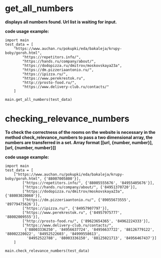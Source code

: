 get_all_numbers
=====================
**displays all numbers found. Url list is waiting for input.**

**code usage example:**
```
import main
test_data = [
    "https://www.auchan.ru/pokupki/eda/bakaleja/krupy-boby/goroh.html",
        "https://repetitors.info/",
        "https://hands.ru/company/about/",
        "https://dodopizza.ru/dmitrov/moskovskaya23a",
        "https://dm.pizzeriaantonio.ru/",
        "https://ipizza.ru/",
        "https://www.perekrestok.ru",
        "http://prosto-food.ru/",
        "https://www.delivery-club.ru/contacts/"
    ]

main.get_all_numbers(test_data)
```
checking_relevance_numbers
=====================
**To check the correctness of the rooms on the website is necessary in the method check_relevance_numbers to pass a two dimensional array, the numbers are transferred in a set. Array format [[url, {number, number}], [url, {number, number}]]**

**code usage example:**
    
```
import main
test_data = [
    ["https://www.auchan.ru/pokupki/eda/bakaleja/krupy-boby/goroh.html", {'88007005800'}],
        ["https://repetitors.info/", {'88005555676', '84955405676'}],
        ["https://hands.ru/company/about/", {'84951370720'}],
        ["https://dodopizza.ru/dmitrov/moskovskaya23a", {'88003020060'}],
        ["https://dm.pizzeriaantonio.ru/", {'89055673555', '89779475626'}],
        ["https://ipizza.ru/", {'84957907797'}],
        ["https://www.perekrestok.ru", {'84957975777', '88002009555'}],
        ["http://prosto-food.ru/", {'89623654365', '84962224333'}],
        ["https://www.delivery-club.ru/contacts/",
         {'88003336250', '84956637724', '84956637722', '88126779122', '88002220022', '84952522603', '84999558613',
          '84952522788', '88003336150', '88125021713', '84956467437'}]
    ]

main.check_relevance_numbers(test_data)
```
